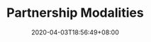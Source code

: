 ---
title: "Partnership Modalities"
date: 2020-04-03T18:56:49+08:00
section_image: images/modalities/modalities.png
section_summary: |
  ADB Strategy 2030 calls for building strong partnerships with diverse institutions, such as private and public financial institutions and traditional and new development partners. ADB’s financing partners heeded this call in 2019, committing about $4.71 billion in loans and grants for specific projects and $181 million for ADB’s trust funds. 

  ADB’s financing partners have two modalities for cofinancing with ADB─they can cofinance individual projects, programs, or technical assistance, referred to as “project-specific cofinancing,” or they can create a trust fund or contribute to one or more of ADB’s existing trust funds. 

  Financing partners keen on strategic long-term collaborations may agree with ADB on an indicative amount of development finance for a specific amount of time, which can be divvied up into specific projects or trust funds. In such cases, ADB and the financing partner sign a [partnership framework agreement](./modalities/partnership-framework-arrangements/) to formalize and define the partnership in broad terms. 
---